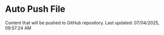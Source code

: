 # Auto Push File

Content that will be pushed to GitHub repository.
Last updated: 07/04/2025, 09:57:24 AM